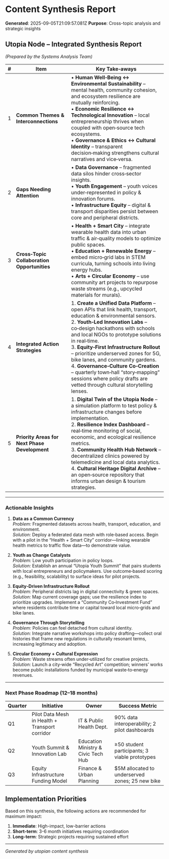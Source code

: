 # Content Synthesis Report

**Generated**: 2025-09-05T21:09:57.081Z
**Purpose**: Cross-topic analysis and strategic insights

## Utopia Node – Integrated Synthesis Report  
*(Prepared by the Systems Analysis Team)*  

| # | Item | Key Take‑aways |
|---|------|----------------|
| 1 | **Common Themes & Interconnections** | • **Human Well‑Being ↔ Environmental Sustainability** – mental health, community cohesion, and ecosystem resilience are mutually reinforcing. <br>• **Economic Resilience ↔ Technological Innovation** – local entrepreneurship thrives when coupled with open‑source tech ecosystems. <br>• **Governance & Ethics ↔ Cultural Identity** – transparent decision‑making strengthens cultural narratives and vice‑versa. |
| 2 | **Gaps Needing Attention** | • **Data Governance** – fragmented data silos hinder cross‑sector insights. <br>• **Youth Engagement** – youth voices under‑represented in policy & innovation forums. <br>• **Infrastructure Equity** – digital & transport disparities persist between core and peripheral districts. |
| 3 | **Cross‑Topic Collaboration Opportunities** | • **Health + Smart City** – integrate wearable health data into urban traffic & air‑quality models to optimize public spaces. <br>• **Education + Renewable Energy** – embed micro‑grid labs in STEM curricula, turning schools into living energy hubs. <br>• **Arts + Circular Economy** – use community art projects to repurpose waste streams (e.g., upcycled materials for murals). |
| 4 | **Integrated Action Strategies** | 1. **Create a Unified Data Platform** – open APIs that link health, transport, education & environmental sensors. <br>2. **Youth‑Led Innovation Labs** – co‑design hackathons with schools and local NGOs to prototype solutions in real‑time. <br>3. **Equity‑First Infrastructure Rollout** – prioritize underserved zones for 5G, bike lanes, and community gardens. <br>4. **Governance‑Culture Co‑Creation** – quarterly town‑hall “story‑mapping” sessions where policy drafts are vetted through cultural storytelling lenses. |
| 5 | **Priority Areas for Next Phase Development** | 1. **Digital Twin of the Utopia Node** – a simulation platform to test policy & infrastructure changes before implementation. <br>2. **Resilience Index Dashboard** – real‑time monitoring of social, economic, and ecological resilience metrics. <br>3. **Community Health Hub Network** – decentralized clinics powered by telemedicine and local data analytics. <br>4. **Cultural Heritage Digital Archive** – an open‑source repository that informs urban design & tourism strategies. |

---

### Actionable Insights

1. **Data as a Common Currency**  
   *Problem:* Fragmented datasets across health, transport, education, and environment.  
   *Solution:* Deploy a federated data mesh with role‑based access. Begin with a pilot in the “Health + Smart City” corridor—linking wearable health metrics to traffic flow data—to demonstrate value.

2. **Youth as Change Catalysts**  
   *Problem:* Low youth participation in policy loops.  
   *Solution:* Establish an annual “Utopia Youth Summit” that pairs students with local entrepreneurs and policymakers. Use outcome‑based scoring (e.g., feasibility, scalability) to surface ideas for pilot projects.

3. **Equity‑Driven Infrastructure Rollout**  
   *Problem:* Peripheral districts lag in digital connectivity & green spaces.  
   *Solution:* Map current coverage gaps; use the resilience index to prioritize upgrades. Implement a “Community Co‑Investment Fund” where residents contribute time or capital toward local micro‑grids and bike lanes.

4. **Governance Through Storytelling**  
   *Problem:* Policies can feel detached from cultural identity.  
   *Solution:* Integrate narrative workshops into policy drafting—collect oral histories that frame new regulations in culturally resonant terms, increasing legitimacy and adoption.

5. **Circular Economy + Cultural Expression**  
   *Problem:* Waste streams often under‑utilized for creative projects.  
   *Solution:* Launch a city‑wide “Recycled Art” competition; winners’ works become public installations funded by municipal waste‑to‑energy revenues.

---

### Next Phase Roadmap (12–18 months)

| Quarter | Initiative | Owner | Success Metric |
|---------|------------|-------|----------------|
| Q1 | Pilot Data Mesh in Health + Transport corridor | IT & Public Health Dept. | 90% data interoperability; 2 pilot dashboards |
| Q2 | Youth Summit & Innovation Lab | Education Ministry & Civic Tech Hub | ≥50 student participants; 3 viable prototypes |
| Q3 | Equity Infrastructure Funding Model | Finance & Urban Planning | $5M allocated to underserved zones; 25 new bike

## Implementation Priorities
Based on this synthesis, the following actions are recommended for maximum impact:

1. **Immediate**: High-impact, low-barrier actions
2. **Short-term**: 3-6 month initiatives requiring coordination
3. **Long-term**: Strategic projects requiring sustained effort

---
*Generated by utopian content synthesis*

